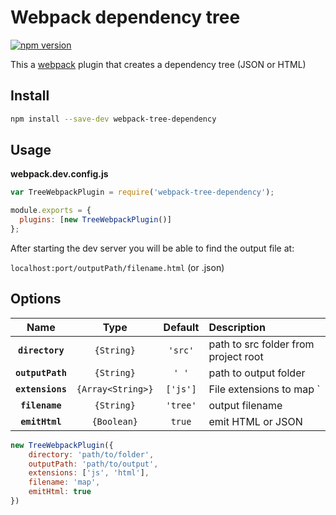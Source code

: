 # Webpack dependency tree

[![npm version](https://badge.fury.io/js/webpack-tree-dependency.svg)](https://badge.fury.io/js/webpack-tree-dependency)


This a [webpack](http://webpack.github.io/) plugin that creates a dependency tree (JSON or HTML)

## Install

```bash
npm install --save-dev webpack-tree-dependency
```

## Usage

**webpack.dev.config.js**

```js
var TreeWebpackPlugin = require('webpack-tree-dependency');

module.exports = {
  plugins: [new TreeWebpackPlugin()]
};
```

After starting the dev server you will be able to find the output file at:

`localhost:port/outputPath/filename.html` (or .json)

## Options

|Name|Type|Default|Description|
|:--:|:--:|:-----:|:----------|
|**`directory`**|`{String}`| `'src'`|path to src folder from project root|
|**`outputPath`**|`{String}`|`' '`|path to output folder|
|**`extensions`**|`{Array<String>}`|`['js']`|File extensions to map `|
|**`filename`**|`{String}`|`'tree'`|output filename|
|**`emitHtml`**|`{Boolean}`|`true`|emit HTML or JSON|


```js
new TreeWebpackPlugin({
    directory: 'path/to/folder',
    outputPath: 'path/to/output',
    extensions: ['js', 'html'],
    filename: 'map',
    emitHtml: true
})
```